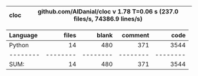 cloc|github.com/AlDanial/cloc v 1.78  T=0.06 s (237.0 files/s, 74386.9 lines/s)
--- | ---

Language|files|blank|comment|code
:-------|-------:|-------:|-------:|-------:
Python|14|480|371|3544
--------|--------|--------|--------|--------
SUM:|14|480|371|3544
